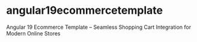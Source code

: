 # angular19ecommercetemplate
Angular 19 Ecommerce Template – Seamless Shopping Cart Integration for Modern Online Stores
